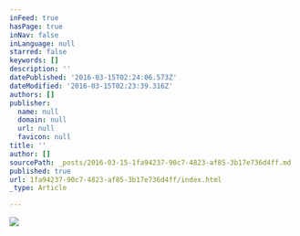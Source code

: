 ```yaml
---
inFeed: true
hasPage: true
inNav: false
inLanguage: null
starred: false
keywords: []
description: ''
datePublished: '2016-03-15T02:24:06.573Z'
dateModified: '2016-03-15T02:23:39.316Z'
authors: []
publisher:
  name: null
  domain: null
  url: null
  favicon: null
title: ''
author: []
sourcePath: _posts/2016-03-15-1fa94237-90c7-4823-af85-3b17e736d4ff.md
published: true
url: 1fa94237-90c7-4823-af85-3b17e736d4ff/index.html
_type: Article

---
```

![](https://the-grid-user-content.s3-us-west-2.amazonaws.com/fb615522-fceb-4032-9877-3d88731aa56f.jpg)